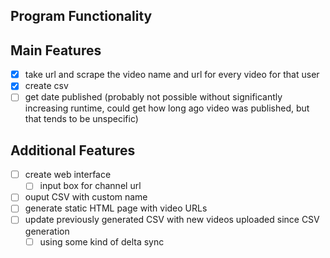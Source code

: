 ## Program Functionality
## Main Features
- [X] take url and scrape the video name and url for every video for that user
- [X] create csv
- [ ] get date published (probably not possible without significantly increasing runtime, could get how long ago video was published, but that tends to be unspecific)

## Additional Features
- [ ] create web interface
  - [ ] input box for channel url
- [ ] ouput CSV with custom name
- [ ] generate static HTML page with video URLs
- [ ] update previously generated CSV with new videos uploaded since CSV generation
  - [ ] using some kind of delta sync
